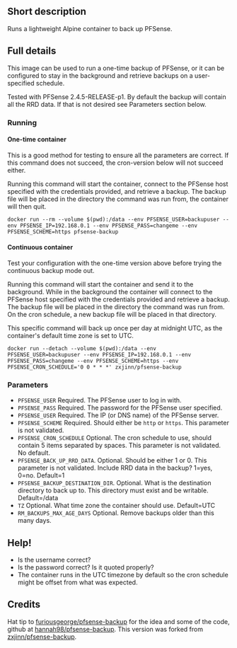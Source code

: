 ## Short description
Runs a lightweight Alpine container to back up PFSense.

## Full details
This image can be used to run a one-time backup of PFSense, or it can be configured to stay in the background and retrieve backups on a user-specified schedule.

Tested with PFSense 2.4.5-RELEASE-p1. By default the backup will contain all the RRD data. If that is not desired see Parameters section below.

### Running
#### One-time container
This is a good method for testing to ensure all the parameters are correct. If this command does not succeed, the cron-version below will not succeed either.

Running this command will start the container, connect to the PFSense host specified with the credentials provided, and retrieve a backup. The backup file will be placed in the directory the command was run from, the container will then quit.
```
docker run --rm --volume $(pwd):/data --env PFSENSE_USER=backupuser --env PFSENSE_IP=192.168.0.1 --env PFSENSE_PASS=changeme --env PFSENSE_SCHEME=https pfsense-backup
```
#### Continuous container
Test your configuration with the one-time version above before trying the continuous backup mode out.

Running this command will start the container and send it to the background. While in the background the container will connect to the PFSense host specified with the credentials provided and retrieve a backup. The backup file will be placed in the directory the command was run from. On the cron schedule, a new backup file will be placed in that directory.

This specific command will back up once per day at midnight UTC, as the container's default time zone is set to UTC.
```
docker run --detach --volume $(pwd):/data --env PFSENSE_USER=backupuser --env PFSENSE_IP=192.168.0.1 --env PFSENSE_PASS=changeme --env PFSENSE_SCHEME=https --env PFSENSE_CRON_SCHEDULE='0 0 * * *' zxjinn/pfsense-backup
```

### Parameters
- `PFSENSE_USER` Required. The PFSense user to log in with.
- `PFSENSE_PASS` Required. The password for the PFSense user specified.
- `PFSENSE_USER` Required. The IP (or DNS name) of the PFSense server.
- `PFSENSE_SCHEME` Required. Should either be `http` or `https`. This parameter is not validated.
- `PFSENSE_CRON_SCHEDULE` Optional. The cron schedule to use, should contain 5 items separated by spaces. This parameter is not validated. No default.
- `PFSENSE_BACK_UP_RRD_DATA`. Optional. Should be either 1 or 0. This parameter is not validated. Include RRD data in the backup? 1=yes, 0=no. Default=1
- `PFSENSE_BACKUP_DESTINATION_DIR`. Optional. What is the destination directory to back up to. This directory must exist and be writable. Default=/data
- `TZ` Optional. What time zone the container should use. Default=UTC
- `RM_BACKUPS_MAX_AGE_DAYS` Optional. Remove backups older than this many days.

## Help!
- Is the username correct?
- Is the password correct? Is it quoted properly?
- The container runs in the UTC timezone by default so the cron schedule might be offset from what was expected.

## Credits
Hat tip to [furiousgeorge/pfsense-backup](https://hub.docker.com/r/furiousgeorge/pfsense-backup/) for the idea and some of the code, github at [hannah98/pfsense-backup](https://github.com/hannah98/pfsense-backup). This version was forked from [zxjinn/pfsense-backup](https://github.com/zxjinn/pfsense-backup).


